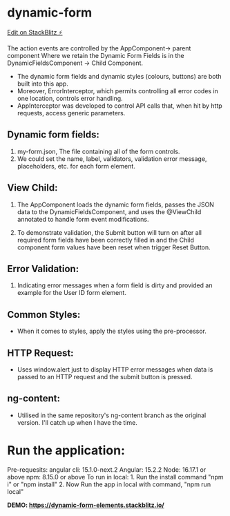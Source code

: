 # dynamic-form

[Edit on StackBlitz ⚡️](https://stackblitz.com/edit/dynamic-form-elements)

The action events are controlled by the AppComponent-> parent component
Where we retain the Dynamic Form Fields is in the DynamicFieldsComponent -> Child Component.

- The dynamic form fields and dynamic styles (colours, buttons) are both built into this app.
- Moreover, ErrorInterceptor, which permits controlling all error codes in one location, controls error handling.
- AppInterceptor was developed to control API calls that, when hit by http requests, access generic parameters.

## Dynamic form fields:
  1. my-form.json, The file containing all of the form controls. 
  2. We could set the name, label, validators, validation error message, placeholders, etc. for each form element.

## View Child:
  1. The AppComponent loads the dynamic form fields, passes the JSON data to the DynamicFieldsComponent, and uses the @ViewChild annotated to handle form event modifications.

  2.  To demonstrate validation, the Submit button will turn on after all required form fields have been correctly filled in and the Child component form values have been reset when trigger Reset Button.

## Error Validation:
  1. Indicating error messages when a form field is dirty and provided an example for the User ID form element.
  
## Common Styles:
 - When it comes to styles, apply the styles using the pre-processor.

## HTTP Request:
  - Uses window.alert just to display HTTP error messages when data is passed to an HTTP request and the submit button is pressed.
  
## ng-content:
  - Utilised in the same repository's ng-content branch as the original version. I'll catch up when I have the time.


# Run the application:
  Pre-requesits:
    angular cli: 15.1.0-next.2
    Angular: 15.2.2
    Node: 16.17.1 or above
    npm: 8.15.0 or above
  To run in local:
    1. Run the install command "npm i" or "npm install"
    2. Now Run the app in local with command, "npm run local"
    
  
  **DEMO: https://dynamic-form-elements.stackblitz.io/**
  
